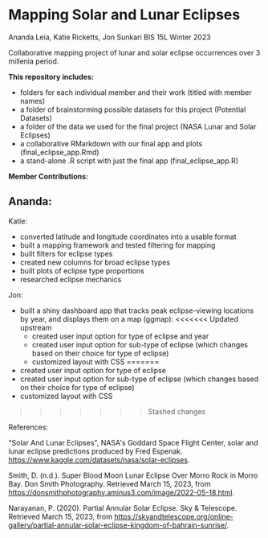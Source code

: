 # Mapping Solar and Lunar Eclipses

Ananda Leia, Katie Ricketts, Jon Sunkari
BIS 15L Winter 2023

Collaborative mapping project of lunar and solar eclipse occurrences over 3 millenia period.

**This repository includes:**
 - folders for each individual member and their work (titled with member names)
 - a folder of brainstorming possible datasets for this project (Potential Datasets)
 - a folder of the data we used for the final project (NASA Lunar and Solar Eclipses)
 - a collaborative RMarkdown with our final app and plots (final_eclipse_app.Rmd)
 - a stand-alone .R script with just the final app (final_eclipse_app.R)

**Member Contributions:** 

Ananda:
 - 

Katie:
 - converted latitude and longitude coordinates into a usable format
 - built a mapping framework and tested filtering for mapping
 - built filters for eclipse types
 - created new columns for broad eclipse types
 - built plots of eclipse type proportions
 - researched eclipse mechanics

Jon:
 - built a shiny dashboard app that tracks peak eclipse-viewing locations by year, and displays them on a map (ggmap):
<<<<<<< Updated upstream
   - created user input option for type of eclipse and year
   - created user input option for sub-type of eclipse (which changes based on their choice for type of eclipse)
   - customized layout with CSS
=======
 - created user input option for type of eclipse 
 - created user input option for sub-type of eclipse (which changes based on their choice for type of eclipse)
 - customized layout with CSS
>>>>>>> Stashed changes

References: 

"Solar And Lunar Eclipses", NASA's Goddard Space Flight Center, solar and lunar eclipse predictions produced by Fred Espenak.
https://www.kaggle.com/datasets/nasa/solar-eclipses.

Smith, D. (n.d.). Super Blood Moon Lunar Eclipse Over Morro Rock in Morro Bay. Don Smith Photography. Retrieved March 15, 2023, from https://donsmithphotography.aminus3.com/image/2022-05-18.html. 

Narayanan, P. (2020). Partial Annular Solar Eclipse. Sky &amp; Telescope. Retrieved March 15, 2023, from https://skyandtelescope.org/online-gallery/partial-annular-solar-eclipse-kingdom-of-bahrain-sunrise/. 


